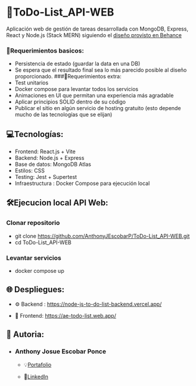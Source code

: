 # 📝ToDo-List_API-WEB
Aplicación web de gestión de tareas desarrollada con MongoDB, Express, React y Node.js (Stack MERN) 
siguiendo el [diseño provisto en Behance](https://www.behance.net/gallery/168706675/React-Js-Todo-List-App?tracking_source=search_projects&l=38)
### 📌Requerimientos basicos: 
- Persistencia de estado (guardar la data en una DB)
- Se espera que el resultado final sea lo más parecido posible al diseño proporcionado.
###📍Requerimientos extra:
- Test unitarios
- Docker compose para levantar todos los servicios
- Animaciones en UI que permitan una experiencia más agradable
- Aplicar principios SOLID dentro de su código
- Publicar el sitio en algún servicio de hosting gratuito (esto depende mucho de las tecnologías que se elijan)

## 💻Tecnologías:
- Frontend: React.js + Vite
- Backend: Node.js + Express
- Base de datos: MongoDB Atlas
- Estilos: CSS 
- Testing: Jest + Supertest
- Infraestructura : Docker Compose para ejecución local

## 🛠️Ejecucion local API Web:
### Clonar repositorio
- git clone https://github.com/AnthonyJEscobarP/ToDo-List_API-WEB.git
- cd ToDo-List_API-WEB
### Levantar servicios
- docker compose up

## 🌐 Despliegues:
 - ⚙️ Backend : https://node-js-to-do-list-backend.vercel.app/
 
 - 📱 Frontend: https://ae-todo-list.web.app/

## 📄 Autoria:
- ### Anthony Josue Escobar Ponce 
  - 💡[Portafolio](https://ae--technologies.web.app/index.html) 

  - 🔎[LinkedIn](www.linkedin.com/in/anthony-josué-escobar-ponce-71004437b)
